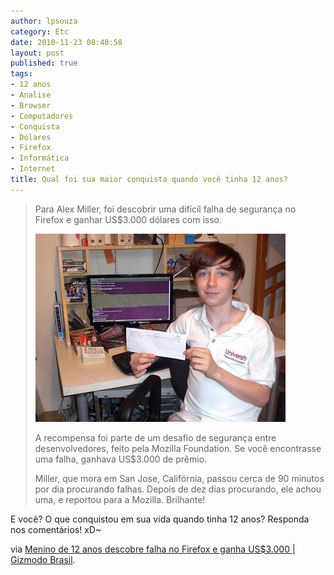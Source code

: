 ```yaml
---
author: lpsouza
category: Etc
date: 2010-11-23 08:40:58
layout: post
published: true
tags:
- 12 anos
- Analise
- Browser
- Computadores
- Conquista
- Dólares
- Firefox
- Informática
- Internet
title: Qual foi sua maior conquista quando você tinha 12 anos?
---
```


> Para Alex Miller, foi descobrir uma difícil falha de segurança no Firefox e ganhar US$3.000 dólares com isso.
>
> ![Alex Muler](/wp-content/uploads/2010/11/alexmiller.jpg)
>
> A recompensa foi parte de um desafio de segurança entre desenvolvedores, feito pela Mozilla Foundation. Se você encontrasse uma falha, ganhava US$3.000 de prêmio.
>
> Miller, que mora em San Jose, Califórnia, passou cerca de 90 minutos por dia procurando falhas. Depois de dez dias procurando, ele achou uma, e reportou para a Mozilla. Brilhante!

E você? O que conquistou em sua vida quando tinha 12 anos? Responda nos comentários! xD~

via [Menino de 12 anos descobre falha no Firefox e ganha US$3.000 | Gizmodo Brasil](http://www.gizmodo.com.br/conteudo/menino-de-12-anos-descobre-falha-no-firefox-e-ganha-us3000).
